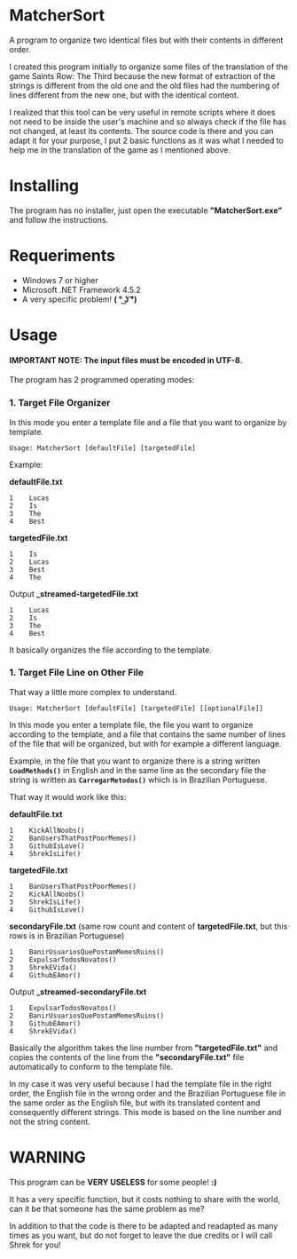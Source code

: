 # MatcherSort
A program to organize two identical files but with their contents in different order.

I created this program initially to organize some files of the translation of the game Saints Row: The Third because the new format of extraction of the strings is different from the old one and the old files had the numbering of lines different from the new one, but with the identical content.

I realized that this tool can be very useful in remote scripts where it does not need to be inside the user's machine and so always check if the file has not changed, at least its contents. The source code is there and you can adapt it for your purpose, I put 2 basic functions as it was what I needed to help me in the translation of the game as I mentioned above.

# Installing
The program has no installer, just open the executable **"MatcherSort.exe"** and follow the instructions.

# Requeriments
* Windows 7 or higher
* Microsoft .NET Framework 4.5.2
* A very specific problem! **( ° ͜ʖ ͡°)**

# Usage
#### IMPORTANT NOTE: The input files must be encoded in UTF-8.

The program has 2 programmed operating modes:

### 1. Target File Organizer
In this mode you enter a template file and a file that you want to organize by template.

`Usage: MatcherSort [defaultFile] [targetedFile]`

Example:

**defaultFile.txt**
```
1    Lucas
2    Is
3    The
4    Best
```

**targetedFile.txt**
```
1    Is
2    Lucas
3    Best
4    The
```

Output **_streamed-targetedFile.txt**
```
1    Lucas
2    Is
3    The
4    Best
```

It basically organizes the file according to the template.

### 1. Target File Line on Other File
That way a little more complex to understand.

`Usage: MatcherSort [defaultFile] [targetedFile] [[optionalFile]]`

In this mode you enter a template file, the file you want to organize according to the template, and a file that contains the same number of lines of the file that will be organized, but with for example a different language.

Example, in the file that you want to organize there is a string written **`LoadMethods()`** in English and in the same line as the secondary file the string is written as **`CarregarMetodos()`** which is in Brazilian Portuguese.

That way it would work like this:

**defaultFile.txt**
```
1    KickAllNoobs()
2    BanUsersThatPostPoorMemes()
3    GithubIsLove()
4    ShrekIsLife()
```

**targetedFile.txt**
```
1    BanUsersThatPostPoorMemes()
2    KickAllNoobs()
3    ShrekIsLife()
4    GithubIsLove()
```

**secondaryFile.txt** (same row count and content of **targetedFile.txt**, but this rows is in Brazilian Portuguese)
```
1    BanirUsuariosQuePostamMemesRuins()
2    ExpulsarTodosNovatos()
3    ShrekEVida()
4    GithubEAmor()
```

Output **_streamed-secondaryFile.txt**
```
1    ExpulsarTodosNovatos()
2    BanirUsuariosQuePostamMemesRuins()
3    GithubEAmor()
4    ShrekEVida()
```

Basically the algorithm takes the line number from **"targetedFile.txt"** and copies the contents of the line from the **"secondaryFile.txt"** file automatically to conform to the template file.

In my case it was very useful because I had the template file in the right order, the English file in the wrong order and the Brazilian Portuguese file in the same order as the English file, but with its translated content and consequently different strings. This mode is based on the line number and not the string content.

# WARNING
This program can be **VERY USELESS** for some people! **:)**

It has a very specific function, but it costs nothing to share with the world, can it be that someone has the same problem as me?

In addition to that the code is there to be adapted and readapted as many times as you want, but do not forget to leave the due credits or I will call Shrek for you!
